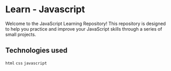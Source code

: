 # Learn - Javascript

Welcome to the JavaScript Learning Repository! This repository is designed to help you practice and improve your JavaScript skills through a series of small projects.

## Technologies used
`html` `css` `javascript`